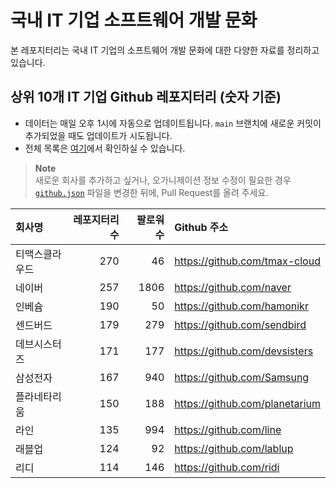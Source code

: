# 국내 IT 기업 소프트웨어 개발 문화
본 레포지터리는 국내 IT 기업의 소프트웨어 개발 문화에 대한 다양한 자료를 정리하고 있습니다.

## 상위 10개 IT 기업 Github 레포지터리 (숫자 기준)

- 데이터는 매일 오후 1시에 자동으로 업데이트됩니다. `main` 브랜치에 새로운 커밋이 추가되었을 때도 업데이트가 시도됩니다.
- 전체 목록은 [여기](./github.md)에서 확인하실 수 있습니다.

> **Note**<br />
> 새로운 회사를 추가하고 싶거나, 오가니제이션 정보 수정이 필요한 경우 [`github.json`](./github.json) 파일을 변경한 뒤에, Pull Request를 올려 주세요.

<!-- MARKDOWN_TABLE(GITHUB): START -->

| **회사명** | **레포지터리 수** | **팔로워 수** | **Github 주소** |
|:---|---:|---:|:---|
| 티맥스클라우드 | 270 | 46 | https://github.com/tmax-cloud |
| 네이버 | 257 | 1806 | https://github.com/naver |
| 인베슘 | 190 | 50 | https://github.com/hamonikr |
| 센드버드 | 179 | 279 | https://github.com/sendbird |
| 데브시스터즈 | 171 | 177 | https://github.com/devsisters |
| 삼성전자 | 167 | 940 | https://github.com/Samsung |
| 플라네타리움 | 150 | 188 | https://github.com/planetarium |
| 라인 | 135 | 994 | https://github.com/line |
| 래블업 | 124 | 92 | https://github.com/lablup |
| 리디 | 114 | 146 | https://github.com/ridi |

<!-- MARKDOWN_TABLE(GITHUB): END -->
